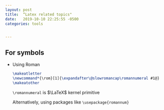 ```yaml
---
layout: post
title:  “Latex related topics"
date:   2019-10-10 22:25:55 -0500
categories: tools


---
```




## For symbols

- Using Roman

  ```latex
  \makeatletter
  \newcommand*{\rom}[1]{\expandafter\@slowromancap\romannumeral #1@}
  \makeatother
  ```

  `\romannumeral` is $\LaTeX$  kernel primitive

  Alternatively, using packages like `\usepackage{romannum}` 

